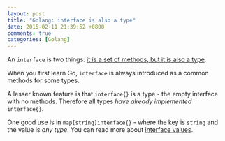 ```yaml
---
layout: post
title: "Golang: interface is also a type"
date: 2015-02-11 21:39:52 +0800
comments: true
categories: [Golang]
---
```


An `interface` is two things: [it is a set of methods, but it is also a type](http://jordanorelli.com/post/32665860244/how-to-use-interfaces-in-go).

When you first learn Go, `interface` is always introduced as a common methods for some types.

A lesser known feature is that `interface{}` is a type - the empty interface with no methods. Therefore all types _have already implemented_ `interface{}`.

One good use is in `map[string]interface{}` - where the key is `string` and the value is _any type_. You can read more about [interface values](http://research.swtch.com/interfaces).
